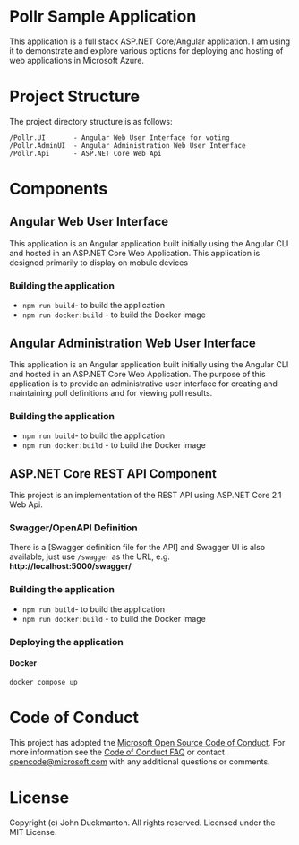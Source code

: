 # Pollr Sample Application

This application is a full stack ASP.NET Core/Angular application. I am using it to demonstrate and explore various options for deploying and hosting of web applications in Microsoft Azure.

# Project Structure

The project directory structure is as follows:

```
/Pollr.UI		- Angular Web User Interface for voting
/Pollr.AdminUI	- Angular Administration Web User Interface
/Pollr.Api		- ASP.NET Core Web Api

```

# Components

## Angular Web User Interface
This application is an Angular application built initially using the Angular CLI and hosted in an ASP.NET Core Web Application. This application is designed primarily to display on mobule devices

### Building the application

- `npm run build`- to build the application
- `npm run docker:build` - to build the Docker image

## Angular Administration Web User Interface
This application is an Angular application built initially using the Angular CLI and hosted in an ASP.NET Core Web Application.
The purpose of this application is to provide an administrative user interface for creating and maintaining poll definitions and for viewing poll results.

### Building the application

- `npm run build`- to build the application
- `npm run docker:build` - to build the Docker image

## ASP.NET Core REST API Component

This project is an implementation of the REST API using ASP.NET Core 2.1 Web Api.

### Swagger/OpenAPI Definition

There is a [Swagger definition file for the API] and Swagger UI is also available, just use `/swagger` as the URL, e.g. **http://localhost:5000/swagger/**

### Building the application

- `npm run build`- to build the application
- `npm run docker:build` - to build the Docker image


### Deploying the application
#### Docker

`docker compose up`

# Code of Conduct

This project has adopted the [Microsoft Open Source Code of Conduct](https://opensource.microsoft.com/codeofconduct/). For more information see the [Code of Conduct FAQ](https://opensource.microsoft.com/codeofconduct/faq/) or contact [opencode@microsoft.com](mailto:opencode@microsoft.com) with any additional questions or comments.

# License

Copyright (c) John Duckmanton. All rights reserved.
Licensed under the MIT License.
